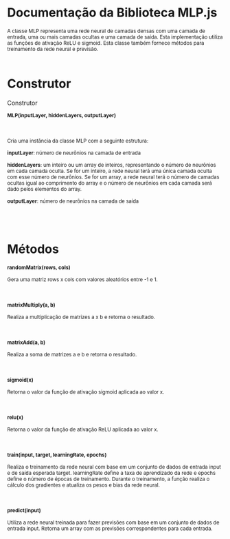 # Documentação da Biblioteca MLP.js
<sub>A classe MLP representa uma rede neural de camadas densas com uma camada de entrada, uma ou mais camadas ocultas e uma camada de saída. Esta implementação utiliza as funções de ativação ReLU e sigmoid. Esta classe também fornece métodos para treinamento da rede neural e previsão.</sub>
</br></br>
<h1>Construtor</h1>
<p>Construtor</p>
<p><sub><strong>MLP(inputLayer, hiddenLayers, outputLayer)</strong></sub></p>
</br>
<p><sub>Cria uma instância da classe MLP com a seguinte estrutura:</sub></p>
<p><sub><strong>inputLayer</strong>: número de neurônios na camada de entrada</sub></p>
<p><sub><strong>hiddenLayers</strong>: um inteiro ou um array de inteiros, representando o número de neurônios em cada camada oculta. Se for um inteiro, a rede neural terá uma única camada oculta com esse número de neurônios. Se for um array, a rede neural terá o número de camadas ocultas igual ao comprimento do array e o número de neurônios em cada camada será dado pelos elementos do array.</sub></p>
<p><sub><strong>outputLayer</strong>: número de neurônios na camada de saída</sub></p>
</br></br>
<h1>Métodos</h1>
<p><sub><strong>randomMatrix(rows, cols)</strong></sub></p>
<p><sub>Gera uma matriz rows x cols com valores aleatórios entre -1 e 1.</sub></p>
</br>
<p><sub><strong>matrixMultiply(a, b)</strong></sub></p>
<p><sub>Realiza a multiplicação de matrizes a x b e retorna o resultado.</sub></p>
</br>
<p><sub><strong>matrixAdd(a, b)</strong></sub></p>
<p><sub>Realiza a soma de matrizes a e b e retorna o resultado.</sub></p>
</br>
<p><sub><strong>sigmoid(x)</strong></sub></p>
<p><sub>Retorna o valor da função de ativação sigmoid aplicada ao valor x.</sub></p>
</br>
<p><sub><strong>relu(x)</strong></sub></p>
<p><sub>Retorna o valor da função de ativação ReLU aplicada ao valor x.</sub></p>
</br>
<p><sub><strong>train(input, target, learningRate, epochs)</strong></sub></p>
<p><sub>Realiza o treinamento da rede neural com base em um conjunto de dados de entrada input e de saída esperada target. learningRate define a taxa de aprendizado da rede e epochs define o número de épocas de treinamento. Durante o treinamento, a função realiza o cálculo dos gradientes e atualiza os pesos e bias da rede neural.</sub></p>
  </br>
<p><sub><strong>predict(input)</strong></sub></p>
<p><sub>Utiliza a rede neural treinada para fazer previsões com base em um conjunto de dados de entrada input. Retorna um array com as previsões correspondentes para cada entrada.</sub></p>
